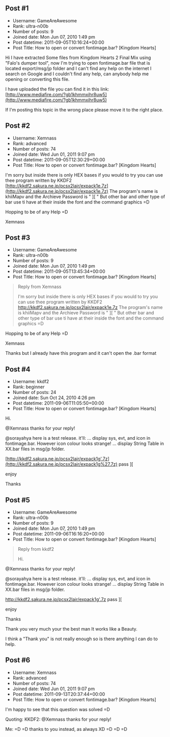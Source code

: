 ## Post #1
- Username: GameAreAwesome
- Rank: ultra-n00b
- Number of posts: 9
- Joined date: Mon Jun 07, 2010 1:49 pm
- Post datetime: 2011-09-05T10:16:24+00:00
- Post Title: How to open or convert fontimage.bar? [Kingdom Hearts]

Hi I have extracted Some files from Kingdom Hearts 2 Final Mix using "Falo's dumper tool", now I'm trying to open fontimage.bar file that is located export/msg/jp folder and I can't find any help on the internet I search on Google and I couldn't find any help, can anybody help me opening or converting this file.

I have uploaded the file you can find it in this link: [http://www.mediafire.com/?gb1khmmxihr8uw5](http://www.mediafire.com/?gb1khmmxihr8uw5)



If I'm posting this topic in the wrong place please move it to the right place.
## Post #2
- Username: Xemnass
- Rank: advanced
- Number of posts: 74
- Joined date: Wed Jun 01, 2011 9:07 pm
- Post datetime: 2011-09-05T12:30:29+00:00
- Post Title: How to open or convert fontimage.bar? [Kingdom Hearts]

I'm sorry but inside there is only HEX bases if you would to try you can use thee program written by KKDF2
[http://kkdf2.sakura.ne.jp/pcsx2lair/expack1e.7z](http://kkdf2.sakura.ne.jp/pcsx2lair/expack1e.7z) The program's name is khiiMapv and the Archieve Password is " ][ "
But other bar and other type of bar use ti have at their inside the font and the command graphics =D


Hopping to be of any Help =D


Xemnass
## Post #3
- Username: GameAreAwesome
- Rank: ultra-n00b
- Number of posts: 9
- Joined date: Mon Jun 07, 2010 1:49 pm
- Post datetime: 2011-09-05T13:45:34+00:00
- Post Title: How to open or convert fontimage.bar? [Kingdom Hearts]

> Reply from Xemnass
>
> I'm sorry but inside there is only HEX bases if you would to try you can use thee program written by KKDF2
http://kkdf2.sakura.ne.jp/pcsx2lair/expack1e.7z The program's name is khiiMapv and the Archieve Password is " ][ "
But other bar and other type of bar use ti have at their inside the font and the command graphics =D


Hopping to be of any Help =D


Xemnass

Thanks but I already have this program and it can't open the .bar format
## Post #4
- Username: kkdf2
- Rank: beginner
- Number of posts: 24
- Joined date: Sun Oct 24, 2010 4:26 pm
- Post datetime: 2011-09-06T11:05:50+00:00
- Post Title: How to open or convert fontimage.bar? [Kingdom Hearts]

Hi.

@Xemnass
thanks for your reply!

@sorayahya
here is a test release. it'll:
... display sys, evt, and icon in fontimage.bar. However icon colour looks strange!
... display String Table in XX.bar files in msg/jp folder.

[http://kkdf2.sakura.ne.jp/pcsx2lair/expack1g'.7z](http://kkdf2.sakura.ne.jp/pcsx2lair/expack1g%27.7z)
pass ][

enjoy

Thanks
## Post #5
- Username: GameAreAwesome
- Rank: ultra-n00b
- Number of posts: 9
- Joined date: Mon Jun 07, 2010 1:49 pm
- Post datetime: 2011-09-06T16:16:20+00:00
- Post Title: How to open or convert fontimage.bar? [Kingdom Hearts]

> Reply from kkdf2
>
> Hi.

@Xemnass
thanks for your reply!

@sorayahya
here is a test release. it'll:
... display sys, evt, and icon in fontimage.bar. However icon colour looks strange!
... display String Table in XX.bar files in msg/jp folder.

http://kkdf2.sakura.ne.jp/pcsx2lair/expack1g'.7z
pass ][

enjoy

Thanks

Thank you very much your the best man It works like a Beauty.

I think a "Thank you" is not really enough so is there anything I can do to help.
## Post #6
- Username: Xemnass
- Rank: advanced
- Number of posts: 74
- Joined date: Wed Jun 01, 2011 9:07 pm
- Post datetime: 2011-09-13T20:37:44+00:00
- Post Title: How to open or convert fontimage.bar? [Kingdom Hearts]

I'm happy to see that this question was solved =D

Quoting:
KKDF2:
@Xemnass
thanks for your reply!

Me: =D =D thanks to you instead, as always XD =D =D =D
